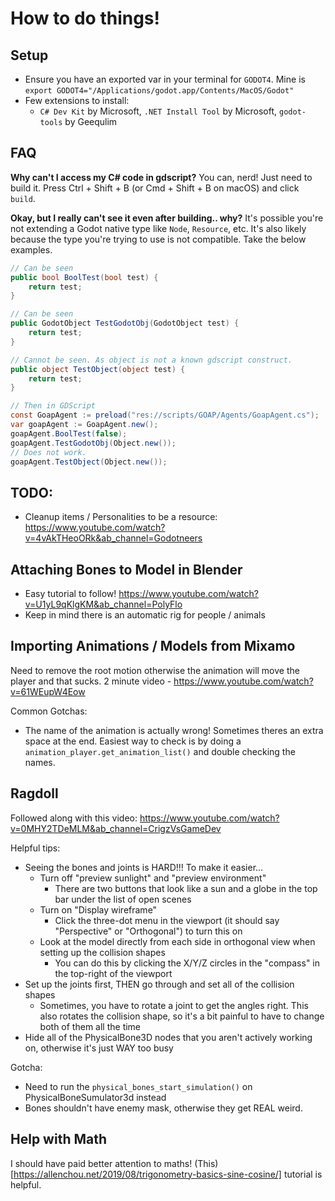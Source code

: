 # How to do things!

## Setup
- Ensure you have an exported var in your terminal for `GODOT4`. Mine is `export GODOT4="/Applications/godot.app/Contents/MacOS/Godot"`
- Few extensions to install:
	- `C# Dev Kit` by Microsoft, `.NET Install Tool` by Microsoft, `godot-tools` by Geequlim

## FAQ
**Why can't I access my C# code in gdscript?**
You can, nerd! Just need to build it. Press Ctrl + Shift + B (or Cmd + Shift + B on macOS) and click `build`.

**Okay, but I really can't see it even after building.. why?**
It's possible you're not extending a Godot native type like `Node`, `Resource`, etc.
It's also likely because the type you're trying to use is not compatible. Take the below examples.
```c#
// Can be seen
public bool BoolTest(bool test) {
    return test;
}

// Can be seen
public GodotObject TestGodotObj(GodotObject test) {
    return test;
}

// Cannot be seen. As object is not a known gdscript construct.
public object TestObject(object test) {
    return test;
}

// Then in GDScript
const GoapAgent := preload("res://scripts/GOAP/Agents/GoapAgent.cs");
var goapAgent := GoapAgent.new();
goapAgent.BoolTest(false);
goapAgent.TestGodotObj(Object.new());
// Does not work.
goapAgent.TestObject(Object.new());
```


## TODO:
- Cleanup items / Personalities to be a resource: https://www.youtube.com/watch?v=4vAkTHeoORk&ab_channel=Godotneers

## Attaching Bones to Model in Blender

- Easy tutorial to follow! https://www.youtube.com/watch?v=U1yL9qKlgKM&ab_channel=PolyFlo
- Keep in mind there is an automatic rig for people / animals

## Importing Animations / Models from Mixamo
Need to remove the root motion otherwise the animation will move the player and that sucks.
2 minute video - https://www.youtube.com/watch?v=61WEupW4Eow

Common Gotchas:
- The name of the animation is actually wrong! Sometimes theres an extra space at the end.
Easiest way to check is by doing a `animation_player.get_animation_list()` and double checking
the names.

## Ragdoll
Followed along with this video: https://www.youtube.com/watch?v=0MHY2TDeMLM&ab_channel=CrigzVsGameDev

Helpful tips:
- Seeing the bones and joints is HARD!!! To make it easier...
	- Turn off "preview sunlight" and "preview environment"
		- There are two buttons that look like a sun and a globe in the top bar under the list of open scenes
	- Turn on "Display wireframe"
		- Click the three-dot menu in the viewport (it should say "Perspective" or "Orthogonal") to turn this on
	- Look at the model directly from each side in orthogonal view when setting up the collision shapes
		- You can do this by clicking the X/Y/Z circles in the "compass" in the top-right of the viewport
- Set up the joints first, THEN go through and set all of the collision shapes
	- Sometimes, you have to rotate a joint to get the angles right. This also rotates the collision shape, so it's a bit painful to have to change both of them all the time
- Hide all of the PhysicalBone3D nodes that you aren't actively working on, otherwise it's just WAY too busy

Gotcha:
- Need to run the `physical_bones_start_simulation()` on PhysicalBoneSumulator3d instead
- Bones shouldn't have enemy mask, otherwise they get REAL weird.

## Help with Math

I should have paid better attention to maths! (This)[https://allenchou.net/2019/08/trigonometry-basics-sine-cosine/] tutorial is helpful.